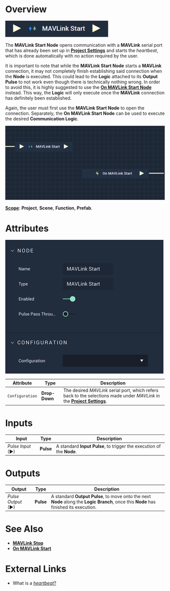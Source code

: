 # Overview

![The MAVLink Start Node.](../../../.gitbook/assets/mavlinkstart.png)

The **MAVLink Start Node** opens communication with a **MAVLink** serial port that has already been set up in [**Project Settings**](../../../modules/project-settings/CAN.md) and starts the *heartbeat*, which is done automatically with no action required by the user.

It is important to note that while the **MAVLink Start Node** starts a **MAVLink** connection, it may not completely finish establishing said connection when the **Node** is executed. This could lead to the **Logic** attached to its **Output Pulse** to not work even though there is technically nothing wrong. In order to avoid this, it is highly suggested to use the [**On MAVLink Start Node**](events/on-mavlink-start.md) instead. This way, the **Logic** will only execute once the **MAVLink** connection has definitely been established.

Again, the user must first use the **MAVLink Start Node** to open the connection. Separately, the **On MAVLink Start Node** can be used to execute the desired **Communication Logic**.

![MAVLink Start and On MAVLink Start Configuration.](../../../.gitbook/assets/mavlinkstartvsonmavlinkstart.png)

[**Scope**](../overview.md#scopes): **Project**, **Scene**, **Function**, **Prefab**.

# Attributes

![The MAVLink Start Node Attributes.](../../../.gitbook/assets/mavlinkstartatts.png)

|Attribute|Type|Description|
|---|---|---|
|`Configuration`|**Drop-Down**|The desired *MAVLink* serial port, which refers back to the selections made under *MAVLink* in the [**Project Settings**](../../../modules/project-settings/mavlink.md).| 

# Inputs

|Input|Type|Description|
|---|---|---|
|*Pulse Input* (►)|**Pulse**|A standard **Input Pulse**, to trigger the execution of the **Node**.|

# Outputs

|Output|Type|Description|
|---|---|---|
|*Pulse Output* (►)|**Pulse**|A standard **Output Pulse**, to move onto the next **Node** along the **Logic Branch**, once this **Node** has finished its execution.|

# See Also

* [**MAVLink Stop**](mavlink-stop.md)
* [**On MAVLink Start**](events/on-mavlink-start.md)

# External Links

* What is a [*heartbeat*?](https://mavlink.io/kr/services/heartbeat.html)